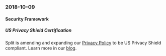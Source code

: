 ### 2018-10-09
#### Security Framework
##### US Privacy Shield Certification
Split is amending and expanding our [Privacy Policy](https://www.split.io/legal/privacy-policy/) to be US Privacy Shield compliant. Learn more in our [blog](https://www.split.io/blog/privacy-shield-certification-added-to-split-intelligent-security-framework/).
